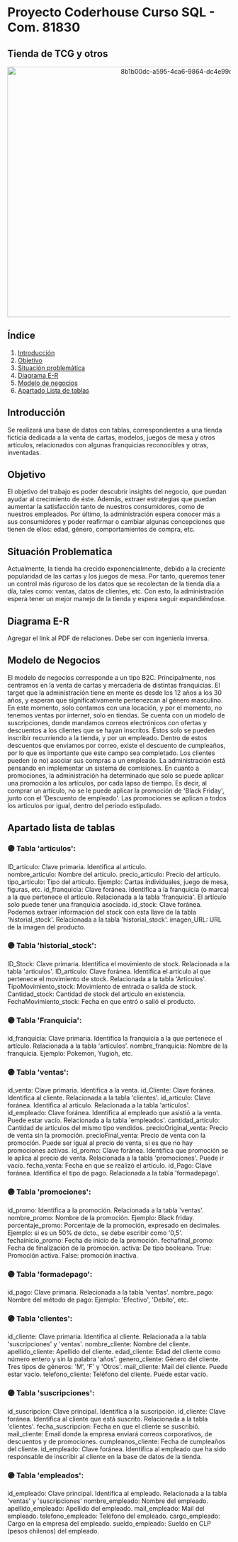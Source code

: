 # Proyecto Coderhouse Curso SQL - Com. 81830
## Tienda de TCG y otros

<p align="center">
<img width="800" height="565" alt="8b1b00dc-a595-4ca6-9864-dc4e99d40b752" src="https://github.com/user-attachments/assets/7b2810bd-ca8b-4838-a53b-8215e65e07ff" />
</p>

## Índice

1. [Introducción](#introducción)
2. [Objetivo](#objetivo)
3. [Situación problemática](#situación-problematica)
4. [Diagrama E-R](#diagrama-e-r)
5. [Modelo de negocios](#modelo-de-negocios)
6. [Apartado Lista de tablas](#apartado-lista-de-tablas)

## Introducción

Se realizará una base de datos con tablas, correspondientes a una tienda ficticia dedicada a la venta de cartas, modelos, juegos de mesa y otros artículos, relacionados con algunas franquicias reconocibles y otras, inventadas. 


## Objetivo

El objetivo del trabajo es poder descubrir insights del negocio, que puedan ayudar al crecimiento de éste. Además, extraer estrategias que puedan aumentar la satisfacción tanto de nuestros consumidores, como de nuestros empleados. Por último, la administración espera conocer más a sus consumidores y poder reafirmar o cambiar algunas concepciones que tienen de ellos: edad, género, comportamientos de compra, etc. 


## Situación Problematica

Actualmente, la tienda ha crecido exponencialmente, debido a la creciente popularidad de las cartas y los juegos de mesa. Por tanto, queremos tener un control más riguroso de los datos que se recolectan de la tienda día a día, tales como: ventas, datos de clientes, etc. Con esto, la administración espera tener un mejor manejo de la tienda y espera seguir expandiéndose. 


## Diagrama E-R

Agregar el link al PDF de relaciones. Debe ser con ingeniería inversa.


## Modelo de Negocios

El modelo de negocios corresponde a un tipo B2C. Principalmente, nos centramos en la venta de cartas y mercadería de distintas franquicias.
El target que la administración tiene en mente es desde los 12 años a los 30 años, y esperan que significativamente pertenezcan al género masculino.
En este momento, solo contamos con una locación, y por el momento, no tenemos ventas por internet, solo en tiendas.
Se cuenta con un modelo de suscripciones, donde mandamos correos electrónicos con ofertas y descuentos a los clientes que se hayan inscritos. Éstos solo se pueden inscribir recurriendo a la tienda, y por un empleado. Dentro de estos descuentos que enviamos por correo, existe el descuento de cumpleaños, por lo que es importante que este campo sea completado.
Los clientes pueden (o no) asociar sus compras a un empleado. La administración está pensando en implementar un sistema de comisiones.
En cuanto a promociones, la administración ha determinado que solo se puede aplicar una promoción a los artículos, por cada lapso de tiempo. Es decir, al comprar un artículo, no se le puede aplicar la promoción de 'Black Friday', junto con el 'Descuento de empleado'. Las promociones se aplican a todos los artículos por igual, dentro del periodo estipulado.

## Apartado lista de tablas

### 🟣 Tabla 'articulos':
ID_articulo: Clave primaria. Identifica al artículo.  
nombre_articulo: Nombre del artículo.
precio_articulo: Precio del artículo.
tipo_articulo: Tipo del artículo. Ejemplo: Cartas individuales, juego de mesa, figuras, etc.
id_franquicia: Clave foránea. Identifica a la franquicia (o marca) a la que pertenece el artículo. Relacionada a la tabla 'franquicia'. El artículo solo puede tener una franquicia asociada.
id_stock: Clave foránea. Podemos extraer información del stock con esta llave de la tabla 'historial_stock'. Relacionada a la tabla 'historial_stock'.
imagen_URL: URL de la imagen del producto.

### 🟣 Tabla 'historial_stock':
ID_Stock: Clave primaria. Identifica el movimiento de stock. Relacionada a la tabla 'articulos'.
ID_articulo: Clave foránea. Identifica el artículo al que pertenece el movimiento de stock. Relacionada a la tabla 'Articulos'.
TipoMovimiento_stock: Movimiento de entrada o salida de stock. 
Cantidad_stock: Cantidad de stock del articulo en existencia. 
FechaMovimiento_stock: Fecha en que entró o salió el producto. 

### 🟣 Tabla 'Franquicia':
id_franquicia: Clave primaria. Identifica la franquicia a la que pertenece el artículo. Relacionada a la tabla 'articulos'.
nombre_franquicia: Nombre de la franquicia. Ejemplo: Pokemon, Yugioh, etc.

### 🟣 Tabla 'ventas':
id_venta: Clave primaria. Identifica a la venta. 
id_Cliente: Clave foránea. Identifica al cliente. Relacionada a la tabla 'clientes'.
id_articulo: Clave foránea. Identifica al articulo. Relacionada a la tabla 'articulos'.
id_empleado: Clave foránea. Identifica al empleado que asistió a la venta. Puede estar vacío. Relacionada a la tabla 'empleados'.
cantidad_articulo: Cantidad de articulos del mismo tipo vendidos. 
precioOriginal_venta: Precio de venta sin la promoción.
precioFinal_venta: Precio de venta con la promoción. Puede ser igual al precio de venta, si es que no hay promociones activas.
id_promo: Clave foránea. Identifica que promoción se le aplica al precio de venta. Relacionada a la tabla 'promociones'. Puede ir vacío.
fecha_venta: Fecha en que se realizó el artículo.
id_Pago: Clave foránea. Identifica el tipo de pago. Relacionada a la tabla 'formadepago'.

### 🟣 Tabla 'promociones':
id_promo: Identifica a la promoción. Relacionada a la tabla 'ventas'.
nombre_promo: Nombre de la promoción. Ejemplo: Black friday.
porcentaje_promo: Porcentaje de la promoción, expresado en decimales. Ejemplo: si es un 50% de dcto., se debe escribir como '0,5'.
fechainicio_promo: Fecha de inicio de la promoción.
fechafinal_promo: Fecha de finalización de la promoción.
activa: De tipo booleano. True: Promoción activa. False: promoción inactiva.

### 🟣 Tabla 'formadepago':
id_pago: Clave primaria. Relacionada a la tabla 'ventas'.
nombre_pago: Nombre del método de pago: Ejemplo: 'Efectivo', 'Debito', etc.

### 🟣 Tabla 'clientes':
id_cliente: Clave primaria. Identifica al cliente. Relacionada a la tabla 'suscripciones' y 'ventas'.
nombre_cliente: Nombre del cliente.
apellido_cliente: Apellido del cliente.
edad_cliente: Edad del cliente como número entero y sin la palabra 'años'.
genero_cliente: Género del cliente. Tres tipos de géneros: 'M', 'F' y 'Otros'. 
mail_cliente: Mail del cliente. Puede estar vacío.
telefono_cliente: Teléfono del cliente. Puede estar vacío.

### 🟣 Tabla 'suscripciones':
id_suscripcion: Clave principal. Identifica a la suscripción. 
id_cliente: Clave foránea. Identifica al cliente que está suscrito. Relacionada a la tabla 'clientes'.
fecha_suscripcion: Fecha en que el cliente se suscribió.
mail_cliente: Email donde la empresa enviará correos corporativos, de descuentos y de promociones.
cumpleanos_cliente: Fecha de cumpleaños del cliente.
id_empleado: Clave foránea. Identifica al empleado que ha sido responsable de inscribir al cliente en la base de datos de la tienda.

### 🟣 Tabla 'empleados': 
id_empleado: Clave principal. Identifica al empleado. Relacionada a la tabla 'ventas' y 'suscripciones'
nombre_empleado: Nombre del empleado.
apellido_empleado: Apellido del empleado.
mail_empleado: Mail del empleado.
telefono_empleado: Teléfono del empleado.
cargo_empleado: Cargo en la empresa del empleado. 
sueldo_empleado: Sueldo en CLP (pesos chilenos) del empleado. 
